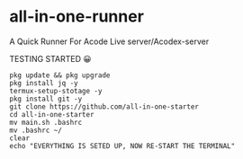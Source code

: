 # all-in-one-runner
A Quick Runner For Acode Live server/Acodex-server

 TESTING STARTED 😀 
```
pkg update && pkg upgrade
pkg install jq -y
termux-setup-stotage -y
pkg install git -y
git clone https://github.com/all-in-one-starter
cd all-in-one-starter
mv main.sh .bashrc
mv .bashrc ~/
clear
echo "EVERYTHING IS SETED UP, NOW RE-START THE TERMINAL"
```
